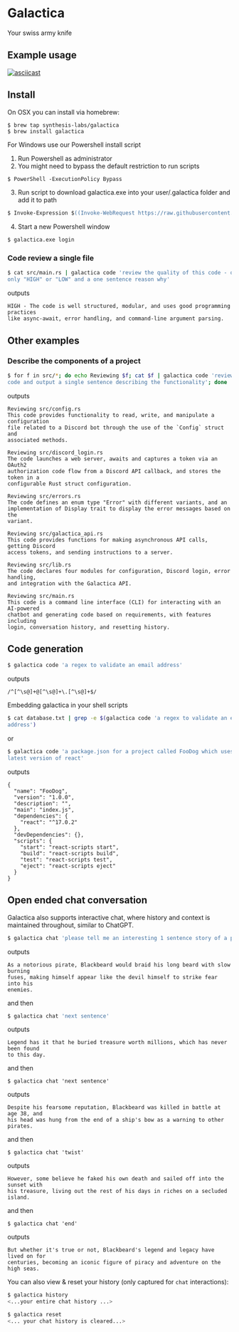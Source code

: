 # Galactica

Your swiss army knife

## Example usage

[![asciicast](https://asciinema.org/a/KumzgCUpylL4ipEPIdMN4jaU6.svg)](https://asciinema.org/a/KumzgCUpylL4ipEPIdMN4jaU6)

## Install

On OSX you can install via homebrew:
```
$ brew tap synthesis-labs/galactica
$ brew install galactica
```

For Windows use our Powershell install script

1. Run Powershell as administrator
2. You might need to bypass the default restriction to run scripts
```ps
$ PowerShell -ExecutionPolicy Bypass
```

3. Run script to download galactica.exe into your user/.galactica folder and add it to path
```ps
$ Invoke-Expression $((Invoke-WebRequest https://raw.githubusercontent.com/synthesis-labs/galactica-cli/main/windows-install.ps1 -UseBasicParsing).Content)
```

4. Start a new Powershell window
```ps
$ galactica.exe login
```

### Code review a single file
```sh
$ cat src/main.rs | galactica code 'review the quality of this code - output 
only "HIGH" or "LOW" and a one sentence reason why'
```

outputs
```
HIGH - The code is well structured, modular, and uses good programming practices 
like async-await, error handling, and command-line argument parsing.
```

## Other examples

### Describe the components of a project
```sh
$ for f in src/*; do echo Reviewing $f; cat $f | galactica code 'review this 
code and output a single sentence describing the functionality'; done
```
outputs
```
Reviewing src/config.rs
This code provides functionality to read, write, and manipulate a configuration 
file related to a Discord bot through the use of the `Config` struct and 
associated methods.

Reviewing src/discord_login.rs
The code launches a web server, awaits and captures a token via an OAuth2 
authorization code flow from a Discord API callback, and stores the token in a 
configurable Rust struct configuration.

Reviewing src/errors.rs
The code defines an enum type "Error" with different variants, and an 
implementation of Display trait to display the error messages based on the 
variant.

Reviewing src/galactica_api.rs
This code provides functions for making asynchronous API calls, getting Discord 
access tokens, and sending instructions to a server.

Reviewing src/lib.rs
The code declares four modules for configuration, Discord login, error handling, 
and integration with the Galactica API.

Reviewing src/main.rs
This code is a command line interface (CLI) for interacting with an AI-powered 
chatbot and generating code based on requirements, with features including 
login, conversation history, and resetting history.
```

## Code generation

```sh
$ galactica code 'a regex to validate an email address'
```
outputs
```
/^[^\s@]+@[^\s@]+\.[^\s@]+$/
```

Embedding galactica in your shell scripts
```sh
$ cat database.txt | grep -e $(galactica code 'a regex to validate an email 
address')
```
or
```sh
$ galactica code 'a package.json for a project called FooDog which uses the 
latest version of react'
```
outputs
```
{
  "name": "FooDog",
  "version": "1.0.0",
  "description": "",
  "main": "index.js",
  "dependencies": {
    "react": "^17.0.2"
  },
  "devDependencies": {},
  "scripts": {
    "start": "react-scripts start",
    "build": "react-scripts build",
    "test": "react-scripts test",
    "eject": "react-scripts eject"
  }
}
```

## Open ended chat conversation

Galactica also supports interactive chat, where history and context is 
maintained throughout, similar to ChatGPT.

```sh
$ galactica chat 'please tell me an interesting 1 sentence story of a pirate'
```
outputs
```
As a notorious pirate, Blackbeard would braid his long beard with slow burning 
fuses, making himself appear like the devil himself to strike fear into his 
enemies.
```
and then
```sh
$ galactica chat 'next sentence'
```
outputs
```
Legend has it that he buried treasure worth millions, which has never been found 
to this day.
```
and then
```
$ galactica chat 'next sentence'
```
outputs
```
Despite his fearsome reputation, Blackbeard was killed in battle at age 38, and 
his head was hung from the end of a ship's bow as a warning to other pirates.
```
and then
```
$ galactica chat 'twist'
```
outputs
```
However, some believe he faked his own death and sailed off into the sunset with 
his treasure, living out the rest of his days in riches on a secluded island.
```
and then
```
$ galactica chat 'end'
```
outputs
```
But whether it's true or not, Blackbeard's legend and legacy have lived on for 
centuries, becoming an iconic figure of piracy and adventure on the high seas.
```

You can also view & reset your history (only captured for `chat` interactions):

```sh
$ galactica history
<...your entire chat history ...>

$ galactica reset
<... your chat history is cleared...>
```